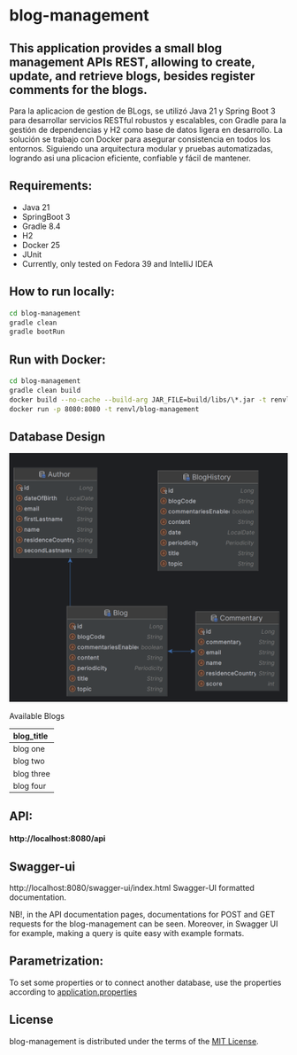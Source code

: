 # blog-management

This application provides a small blog management APIs REST, allowing to create, update, and retrieve blogs, besides register comments for the blogs.
-----
Para la aplicacion de gestion de BLogs, se utilizó Java 21 y Spring Boot 3 para desarrollar servicios RESTful robustos y
escalables, con Gradle para la gestión de dependencias y H2 como base de datos ligera en desarrollo. La solución se
trabajo con Docker para asegurar consistencia en todos los entornos. Siguiendo una arquitectura modular y pruebas
automatizadas, logrando asi una plicacion eficiente, confiable y fácil de mantener.

## Requirements:

- Java 21
- SpringBoot 3
- Gradle 8.4
- H2
- Docker 25
- JUnit
- Currently, only tested on Fedora 39 and IntelliJ IDEA

## How to run locally:

```bash
cd blog-management
gradle clean
gradle bootRun
```

## Run with Docker:

```bash
cd blog-management
gradle clean build
docker build --no-cache --build-arg JAR_FILE=build/libs/\*.jar -t renvl/blog-management .
docker run -p 8080:8080 -t renvl/blog-management
```

## Database Design

![blog_management.png](src/main/resources/blog-management.png)

Available Blogs

| blog\_title |
|:------------|
| blog one    |
| blog two    |
| blog three  |
| blog four   |

## API:

#### http[]()://localhost:8080/api

## Swagger-ui

http://localhost:8080/swagger-ui/index.html Swagger-UI formatted documentation.

NB!, in the API documentation pages, documentations for POST and GET requests for the blog-management can be seen.
Moreover, in Swagger UI for example, making a query is quite easy with example formats.

## Parametrization:

To set some properties or to connect another database, use the properties according
to [application.properties](src/main/resources/application.properties)

## License

blog-management is distributed under the terms of the
[MIT License](https://choosealicense.com/licenses/mit).
